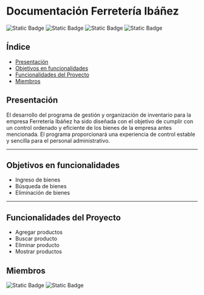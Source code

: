 # Documentación Ferretería Ibáñez
![Static Badge](https://img.shields.io/badge/licence-BUAP-blue?style=for-the-badge&link=https://buap.mx/)
![Static Badge](https://img.shields.io/badge/release%20date-Noviembre%202023-blue?style=for-the-badge)
![Static Badge](https://img.shields.io/badge/status-en%20desarrollo-green?style=for-the-badge)
![Static Badge](https://img.shields.io/badge/stable%20version-%20-green?style=for-the-badge)

## Índice

- [Presentación](#Presentación)
- [Objetivos en funcionalidades](#Objetivos)
- [Funcionalidades del Proyecto](#Funcionalidades)
- [Miembros](#Miembros)  

## Presentación
El desarrollo del programa de gestión y organización de inventario para la empresa Ferretería Ibáñez ha sido diseñada con el objetivo de cumplir con un control ordenado y eficiente de los bienes de la empresa antes mencionada. 
El programa proporcionará una experiencia de control estable y sencilla para el personal administrativo. 

- - -

## Objetivos en funcionalidades
-	Ingreso de bienes
-	Búsqueda de bienes
-	Eliminación de bienes

- - -

## Funcionalidades del Proyecto

- Agregar productos
- Buscar producto
- Eliminar producto
- Mostrar productos

## Miembros
![Static Badge](https://img.shields.io/badge/Jose%20Luis%20Santiago%20Ibanez--blue?style=for-the-badge&link=https://github.com/Jolu-Santii) 
![Static Badge](https://img.shields.io/badge/Jose%20Antonio%20Rodriguez%20Maldonado--blue?style=for-the-badge&link=https://github.com/rodriguezmldo)




